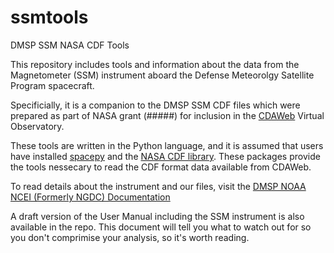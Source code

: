 # ssmtools
DMSP SSM NASA CDF Tools

This repository includes tools and information about the data from the Magnetometer (SSM) instrument 
aboard the Defense Meteorolgy Satellite Program spacecraft.

Specificially, it is a companion to the DMSP SSM CDF files which were prepared as part of NASA grant (#####) 
for inclusion in the [CDAWeb](http://cdaweb.gsfc.nasa.gov/istp_public/) Virtual Observatory.

These tools are written in the Python language, and it is assumed that users have installed [spacepy](http://spacepy.lanl.gov/index.shtml)
and the [NASA CDF library](http://cdf.gsfc.nasa.gov/html/sw_and_docs.html). 
These packages provide the tools nessecary to read the CDF format data available from CDAWeb.

To read details about the instrument and our files, visit the [DMSP NOAA NCEI (Formerly NGDC) Documentation](http://satdat.ngdc.noaa.gov/dmsp/docs/)

A draft version of the User Manual including the SSM instrument is also available in the repo. 
This document will tell you what to watch out for so you don't comprimise your analysis, so it's worth reading.

